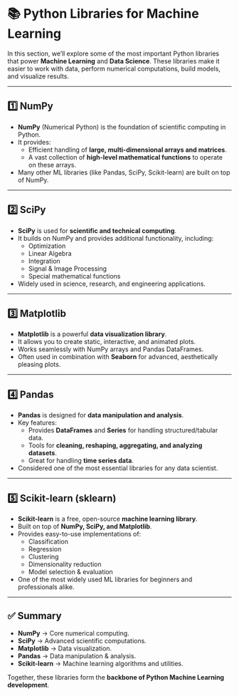 # 📚 Python Libraries for Machine Learning

In this section, we’ll explore some of the most important Python libraries that power **Machine Learning** and **Data Science**. These libraries make it easier to work with data, perform numerical computations, build models, and visualize results.

---

## 1️⃣ NumPy
- **NumPy** (Numerical Python) is the foundation of scientific computing in Python.  
- It provides:
  - Efficient handling of **large, multi-dimensional arrays and matrices**.  
  - A vast collection of **high-level mathematical functions** to operate on these arrays.  
- Many other ML libraries (like Pandas, SciPy, Scikit-learn) are built on top of NumPy.

---

## 2️⃣ SciPy
- **SciPy** is used for **scientific and technical computing**.  
- It builds on NumPy and provides additional functionality, including:
  - Optimization  
  - Linear Algebra  
  - Integration  
  - Signal & Image Processing  
  - Special mathematical functions  
- Widely used in science, research, and engineering applications.

---

## 3️⃣ Matplotlib
- **Matplotlib** is a powerful **data visualization library**.  
- It allows you to create static, interactive, and animated plots.  
- Works seamlessly with NumPy arrays and Pandas DataFrames.  
- Often used in combination with **Seaborn** for advanced, aesthetically pleasing plots.

---

## 4️⃣ Pandas
- **Pandas** is designed for **data manipulation and analysis**.  
- Key features:
  - Provides **DataFrames** and **Series** for handling structured/tabular data.  
  - Tools for **cleaning, reshaping, aggregating, and analyzing datasets**.  
  - Great for handling **time series data**.  
- Considered one of the most essential libraries for any data scientist.

---

## 5️⃣ Scikit-learn (sklearn)
- **Scikit-learn** is a free, open-source **machine learning library**.  
- Built on top of **NumPy, SciPy, and Matplotlib**.  
- Provides easy-to-use implementations of:
  - Classification  
  - Regression  
  - Clustering  
  - Dimensionality reduction  
  - Model selection & evaluation  
- One of the most widely used ML libraries for beginners and professionals alike.

---

## ✅ Summary
- **NumPy** → Core numerical computing.  
- **SciPy** → Advanced scientific computations.  
- **Matplotlib** → Data visualization.  
- **Pandas** → Data manipulation & analysis.  
- **Scikit-learn** → Machine learning algorithms and utilities.  

Together, these libraries form the **backbone of Python Machine Learning development**.
